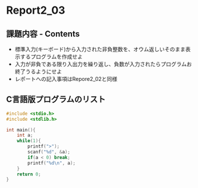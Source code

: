 # Report2_03  

## 課題内容 - Contents  
* 標準入力(キーボード)から入力された非負整数を、オウム返しいそのまま表示するプログラムを作成せよ  
* 入力が非負である限り入出力を繰り返し、負数が入力されたらプログラムお終了うるようにせよ  
* レポートへの記入事項はRepore2_02と同様  

## C言語版プログラムのリスト
```c
#include <stdio.h>
#include <stdlib.h>

int main(){
	int a;
	while(1){
		printf(">");
		scanf("%d", &a);
		if(a < 0) break;
		printf("%d\n", a);
	}
	return 0;
}
```
